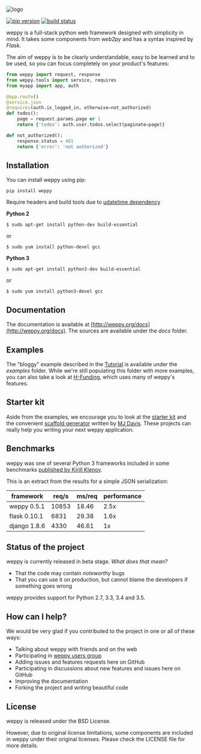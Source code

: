 ![logo](http://weppy.org/static/logo-big.png)

[![pip version](https://img.shields.io/pypi/v/weppy.svg?style=flat)](https://pypi.python.org/pypi/weppy) 
[![build status](https://img.shields.io/travis/gi0baro/weppy.svg?style=flat)](https://travis-ci.org/gi0baro/weppy)

weppy is a full-stack python web framework designed with simplicity in mind.
It takes some components from *web2py* and has a syntax inspired by *Flask*.

The aim of weppy is to be clearly understandable, easy to be learned and to be 
used, so you can focus completely on your product's features:

```python
from weppy import request, response
from weppy.tools import service, requires
from myapp import app, auth

@app.route()
@service.json
@requires(auth.is_logged_in, otherwise=not_authorized)
def todos():
    page = request.params.page or 1
    return {'todos': auth.user.todos.select(paginate=page)}

def not_authorized():
    response.status = 401
    return {'error': 'not authorized'}
```

## Installation

You can install weppy using pip:

    pip install weppy
    
Require headers and build tools due to [udatetime dependency](https://github.com/freach/udatetime)

**Python 2**

```
$ sudo apt-get install python-dev build-essential
```

or

```
$ sudo yum install python-devel gcc
```

**Python 3**

```
$ sudo apt-get install python3-dev build-essential
```

or

```
$ sudo yum install python3-devel gcc
```

## Documentation

The documentation is available at [http://weppy.org/docs](http://weppy.org/docs).
The sources are available under the *docs* folder.

## Examples

The "bloggy" example described in the [Tutorial](http://weppy.org/docs/latest/tutorial) is available under the *examples* folder. 
While we're still populating this folder with more examples, you can also take a look at [H-Funding](https://github.com/gi0baro/h-funding), which uses many of weppy's features.

## Starter kit

Aside from the examples, we encourage you to look at the [starter kit](https://github.com/mijdavis2/starter_weppy) and the convenient [scaffold generator](https://github.com/mijdavis2/generator-weppy-mvc) written by [MJ Davis](https://github.com/mijdavis2). These projects can really help you writing your next weppy application.

## Benchmarks

weppy was one of several Python 3 frameworks included in some benchmarks
[published by Kirill Klenov](http://klen.github.io/py-frameworks-bench).

This is an extract from the results for a simple JSON serialization:

| framework | req/s | ms/req | performance |
| --- | --- | --- | --- |
| weppy 0.5.1 | 10853 | 18.46 | 2.5x |
| flask 0.10.1 | 6831 | 29.38 | 1.6x |
| django 1.8.6 | 4330 | 46.61 | 1x |

## Status of the project

weppy is currently released in beta stage.
*What does that mean?*

* That the code may contain *noteworthy* bugs
* That you can use it on production, but cannot blame the developers if 
something goes wrong

weppy provides support for Python 2.7, 3.3, 3.4 and 3.5.

## How can I help?

We would be very glad if you contributed to the project in one or all of these ways:

* Talking about weppy with friends and on the web
* Participating in [weppy users group](https://groups.google.com/forum/#!forum/weppy-talk)
* Adding issues and features requests here on GitHub
* Participating in discussions about new features and issues here on GitHub
* Improving the documentation
* Forking the project and writing beautiful code

## License

weppy is released under the BSD License.

However, due to original license limitations, some components are included 
in weppy under their original licenses. Please check the LICENSE file for 
more details.
